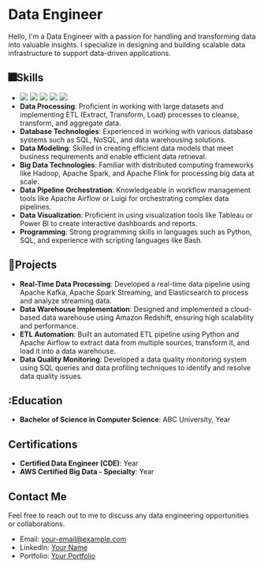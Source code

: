 # Data Engineer

Hello, I'm a Data Engineer with a passion for handling and transforming data into valuable insights. I specialize in designing and building scalable data infrastructure to support data-driven applications.

## 🎆Skills

- <img src="https://img.shields.io/badge/Android-3DDC84?style=flat-square&logo=Android&logoColor=white"/> <img src="https://img.shields.io/badge/Python-3776AB?style=flat-square&logo=Python&logoColor=yellow"/> <img src="https://img.shields.io/badge/Jupyter-F37626?style=flat-square&logo=Jupyter&logoColor=yellow"/> <img src="https://img.shields.io/badge/C-A8B9CC?style=flat-square&logo=C&logoColor=blue"/> <img src="https://img.shields.io/badge/C++-00599C?style=flat-square&logo=cplusplus&logoColor=white"/>
- **Data Processing**: Proficient in working with large datasets and implementing ETL (Extract, Transform, Load) processes to cleanse, transform, and aggregate data.
- **Database Technologies**: Experienced in working with various database systems such as SQL, NoSQL, and data warehousing solutions.
- **Data Modeling**: Skilled in creating efficient data models that meet business requirements and enable efficient data retrieval.
- **Big Data Technologies**: Familiar with distributed computing frameworks like Hadoop, Apache Spark, and Apache Flink for processing big data at scale.
- **Data Pipeline Orchestration**: Knowledgeable in workflow management tools like Apache Airflow or Luigi for orchestrating complex data pipelines.
- **Data Visualization**: Proficient in using visualization tools like Tableau or Power BI to create interactive dashboards and reports.
- **Programming**: Strong programming skills in languages such as Python, SQL, and experience with scripting languages like Bash.

## 📘Projects

- **Real-Time Data Processing**: Developed a real-time data pipeline using Apache Kafka, Apache Spark Streaming, and Elasticsearch to process and analyze streaming data.
- **Data Warehouse Implementation**: Designed and implemented a cloud-based data warehouse using Amazon Redshift, ensuring high scalability and performance.
- **ETL Automation**: Built an automated ETL pipeline using Python and Apache Airflow to extract data from multiple sources, transform it, and load it into a data warehouse.
- **Data Quality Monitoring**: Developed a data quality monitoring system using SQL queries and data profiling techniques to identify and resolve data quality issues.

## :Education

- **Bachelor of Science in Computer Science**: ABC University, Year

## Certifications

- **Certified Data Engineer (CDE)**: Year
- **AWS Certified Big Data - Specialty**: Year

## Contact Me

Feel free to reach out to me to discuss any data engineering opportunities or collaborations.

- Email: [your-email@example.com](mailto:your-email@example.com)
- LinkedIn: [Your Name](https://www.linkedin.com/in/yourname)
- Portfolio: [Your Portfolio](https://your-portfolio-website.com)
